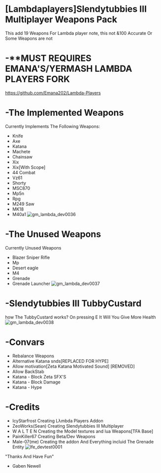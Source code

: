 # [Lambdaplayers]Slendytubbies III Multiplayer Weapons Pack
This add 19 Weapons For Lambda player note, this not &100 Accurate Or Some Weapons are not

# -**MUST REQUIRES EMANA'S/YERMASH LAMBDA PLAYERS FORK
https://github.com/Emana202/Lambda-Players

# -The Implemented Weapons
Currently Implements The Following Weapons:
- Knife
- Axe
- Katana
- Machete
- Chainsaw
- Xix
- Xix[With Scope]
- 44 Combat
- Vz61
- Shorty
- MSC870
- Mp5n
- Rpg
- M249 Saw
- MK18
- M40a1
![gm_lambda_dev0036](https://github.com/Lambdaplayer/Slendytubbies-III-Multiplayer/assets/140025609/f0f204b0-2b36-4896-b0e9-10eb8e6281fb)

 # -The Unused Weapons
 Currently Unused Weapons
 - Blazer Sniper Rifle
 - Mp
 - Desert eagle
 - M4
 - Grenade
 - Grenade Launcher
![gm_lambda_dev0037](https://github.com/Lambdaplayer/Slendytubbies-III-Multiplayer/assets/140025609/abce2897-fab3-45c7-9149-735446f4a58b)



# -Slendytubbies III TubbyCustard
how The TubbyCustard works? On pressing E It Will You Give More Health
![gm_lambda_dev0038](https://github.com/Lambdaplayer/Slendytubbies-III-Multiplayer/assets/140025609/cb371788-c809-4193-876f-4678c38ad02e)


# -Convars
- Rebalance Weapons
- Alternative Katana snds[REPLACED FOR HYPE]
- Allow motivation[Zeta Katana Motivated Sound] [REMOVED]
- Allow BackStab
- Katana - Block Zeta SFX'S
- Katana - Block Damage
- Katana - Hype

# -Credits
- IcyStarfrost Creating Lλmbda Players Addon
- ZeoWorks(Sean) Creating Slendytubbies III Multiplayer
- W A L T E N Creating the Model textures and lua Weapons[TFA Base]
- PainKiller67 Creating Beta/Dev Weapons
- Male-07(me) Creating the addon And Everything incluid The Grenade Entity 
![lfe_devtest0001](https://github.com/Lambdaplayer/Lambdaplayer-Slendytubbies-3-Multiplayer-Weapons-Pack/assets/140025609/3466114d-c00f-4c50-9eee-af61bf5ca754)



 "Thanks And Have Fun"
- Gaben Newell
